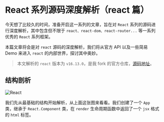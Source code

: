 # React 系列源码深度解析（react 篇）

今天想了比较久的时间，准备开启这一系列的文章，旨在对 `React` 系列的源码进行深度解析，其中包含但不限于 `react、react-dom、react-router...` 等一系列优秀的 `React` 系列框架。

本篇文章将会是对 `react` 源码的深度解析，我们将从官方 API 以及一些简易 Demo 来进入 `react` 的内部世界，探讨其中奥妙。

> 本文解析的 `react` 版本为 `v16.13.0`，是我 fork 的官方仓库，[源码地址](https://github.com/a1029563229/react)。

## 结构剖析

![React](http://shadows-mall.oss-cn-shenzhen.aliyuncs.com/images/blogs/rsc/react/1.png)

我们先从最基础的结构开始解析，从上面这张图来看看。我们创建了一个 `App` 类，继承于 `React.Component` 类，在 `render` 生命周期函数中返回了一个 `jsx` 格式的 `html` 标签。